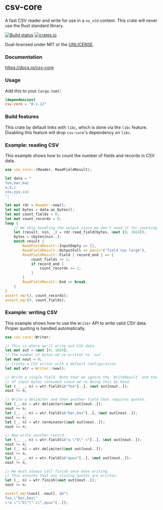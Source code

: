 csv-core
========
A fast CSV reader and write for use in a `no_std` context. This crate will
never use the Rust standard library.

[![Build status](https://github.com/BurntSushi/rust-csv/workflows/ci/badge.svg)](https://github.com/BurntSushi/rust-csv/actions)
[![crates.io](https://img.shields.io/crates/v/csv-core.svg)](https://crates.io/crates/csv-core)

Dual-licensed under MIT or the [UNLICENSE](https://unlicense.org/).

### Documentation

https://docs.rs/csv-core

### Usage

Add this to your `Cargo.toml`:

```toml
[dependencies]
csv-core = "0.1.12"
```

### Build features

This crate by default links with `libc`, which is done via the `libc` feature.
Disabling this feature will drop `csv-core`'s dependency on `libc`.


### Example: reading CSV

This example shows how to count the number of fields and records in CSV data.

```rust
use csv_core::{Reader, ReadFieldResult};

let data = "
foo,bar,baz
a,b,c
xxx,yyy,zzz
";

let mut rdr = Reader::new();
let mut bytes = data.as_bytes();
let mut count_fields = 0;
let mut count_records = 0;
loop {
    // We skip handling the output since we don't need it for counting.
    let (result, nin, _) = rdr.read_field(bytes, &mut [0; 1024]);
    bytes = &bytes[nin..];
    match result {
        ReadFieldResult::InputEmpty => {},
        ReadFieldResult::OutputFull => panic!("field too large"),
        ReadFieldResult::Field { record_end } => {
            count_fields += 1;
            if record_end {
                count_records += 1;
            }
        }
        ReadFieldResult::End => break,
    }
}
assert_eq!(3, count_records);
assert_eq!(9, count_fields);
```


### Example: writing CSV

This example shows how to use the `Writer` API to write valid CSV data. Proper
quoting is handled automatically.

```rust
use csv_core::Writer;

// This is where we'll write out CSV data.
let mut out = &mut [0; 1024];
// The number of bytes we've written to `out`.
let mut nout = 0;
// Create a CSV writer with a default configuration.
let mut wtr = Writer::new();

// Write a single field. Note that we ignore the `WriteResult` and the number
// of input bytes consumed since we're doing this by hand.
let (_, _, n) = wtr.field(&b"foo"[..], &mut out[nout..]);
nout += n;

// Write a delimiter and then another field that requires quotes.
let (_, n) = wtr.delimiter(&mut out[nout..]);
nout += n;
let (_, _, n) = wtr.field(&b"bar,baz"[..], &mut out[nout..]);
nout += n;
let (_, n) = wtr.terminator(&mut out[nout..]);
nout += n;

// Now write another record.
let (_, _, n) = wtr.field(&b"a \"b\" c"[..], &mut out[nout..]);
nout += n;
let (_, n) = wtr.delimiter(&mut out[nout..]);
nout += n;
let (_, _, n) = wtr.field(&b"quux"[..], &mut out[nout..]);
nout += n;

// We must always call finish once done writing.
// This ensures that any closing quotes are written.
let (_, n) = wtr.finish(&mut out[nout..]);
nout += n;

assert_eq!(&out[..nout], &b"\
foo,\"bar,baz\"
\"a \"\"b\"\" c\",quux"[..]);
```
